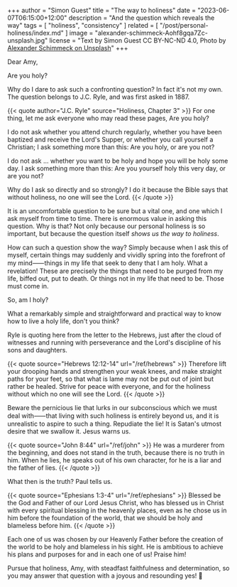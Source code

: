 +++
author = "Simon Guest"
title = "The way to holiness"
date = "2023-06-07T06:15:00+12:00"
description = "And the question which reveals the way"
tags = [ "holiness", "consistency" ]
related = [ "/post/personal-holiness/index.md" ]
image = "alexander-schimmeck-Aohf8gqa7Zc-unsplash.jpg"
license = "Text by Simon Guest CC BY-NC-ND 4.0, Photo by [Alexander Schimmeck on Unsplash](https://unsplash.com/photos/Aohf8gqa7Zc)"
+++

Dear Amy,

Are you holy?

Why do I dare to ask such a confronting question? In fact it's not my own. The question belongs to J.C. Ryle, and was first asked in 1887.

{{< quote author="J.C. Ryle" source="Holiness, Chapter 3" >}}
For one thing, let me ask everyone who may read these pages, Are you holy?

I do not ask whether you attend church regularly, whether you have been baptized and receive the Lord's Supper, or whether you call yourself a Christian; I ask something more than this: Are you holy, or are you not?

I do not ask ... whether you want to be holy and hope you will be holy some day. I ask something more than this: Are you yourself holy this very day, or are you not?

Why do I ask so directly and so strongly? I do it because the Bible says that without holiness, no one will see the Lord.
{{< /quote >}}

It is an uncomfortable question to be sure but a vital one, and one which I ask myself from time to time. There is enormous value in asking this question. Why is that? Not only because our personal holiness is so important, but because the question itself _shows us the way to holiness_.

How can such a question show the way? Simply because when I ask this of myself, certain things may suddenly and vividly spring into the forefront of my mind⸺things in my life that seek to deny that I am holy. What a revelation! These are precisely the things that need to be purged from my life, biffed out, put to death. Or things not in my life that need to be. Those must come in.

So, am I holy?

What a remarkably simple and straightforward and practical way to know how to live a holy life, don't you think?

Ryle is quoting here from the letter to the Hebrews, just after the cloud of witnesses and running with perseverance and the Lord's discipline of his sons and daughters.

{{< quote source="Hebrews 12:12-14" url="/ref/hebrews" >}}
Therefore lift your drooping hands and strengthen your weak knees, and make straight paths for your feet, so that what is lame may not be put out of joint but rather be healed. Strive for peace with everyone, and for the holiness without which no one will see the Lord.
{{< /quote >}}

Beware the pernicious lie that lurks in our subconscious which we must deal with⸺that living with such holiness is entirely beyond us, and it is unrealistic to aspire to such a thing. Repudiate the lie! It is Satan's utmost desire that we swallow it. Jesus warns us.

{{< quote source="John 8:44" url="/ref/john" >}}
He was a murderer from the beginning, and does not stand in the truth, because there is no truth in him. When he lies, he speaks out of his own character, for he is a liar and the father of lies.
{{< /quote >}}

What then is the truth? Paul tells us.

{{< quote source="Ephesians 1:3-4" url="/ref/ephesians" >}}
Blessed be the God and Father of our Lord Jesus Christ, who has blessed us in Christ with every spiritual blessing in the heavenly places, even as he chose us in him before the foundation of the world, that we should be holy and blameless before him.
{{< /quote >}}

Each one of us was chosen by our Heavenly Father before the creation of the world to be holy and blameless in his sight. He is ambitious to achieve his plans and purposes for and in each one of us! Praise him!

Pursue that holiness, Amy, with steadfast faithfulness and determination, so you may answer that question with a joyous and resounding yes! 🙏


